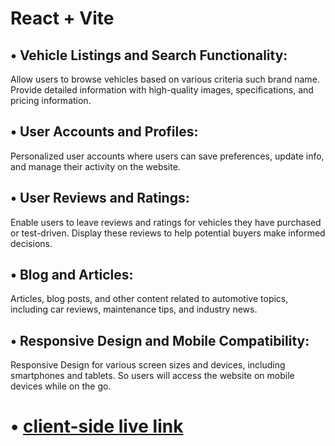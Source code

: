 # React + Vite


## &bull; Vehicle Listings and Search Functionality:
Allow users to browse vehicles based on various criteria such brand name. Provide detailed information with high-quality images, specifications, and pricing information.
## &bull; User Accounts and Profiles: 
Personalized user accounts where users can save preferences, update info, and manage their activity on the website.
## &bull; User Reviews and Ratings:
Enable users to leave reviews and ratings for vehicles they have purchased or test-driven. Display these reviews to help potential buyers make informed decisions.
## &bull; Blog and Articles: 
Articles, blog posts, and other content related to automotive topics, including car reviews, maintenance tips, and industry news.
## &bull; Responsive Design and Mobile Compatibility:
Responsive Design for various screen sizes and devices, including smartphones and tablets. So users will access the website on mobile devices while on the go.


# &bull; [client-side live link](https://automotive-store-eb3dd.web.app)





<!-- 
This template provides a minimal setup to get React working in Vite with HMR and some ESLint rules.

Currently, two official plugins are available:

- [@vitejs/plugin-react](https://github.com/vitejs/vite-plugin-react/blob/main/packages/plugin-react/README.md) uses [Babel](https://babeljs.io/) for Fast Refresh
- [@vitejs/plugin-react-swc](https://github.com/vitejs/vite-plugin-react-swc) uses [SWC](https://swc.rs/) for Fast Refresh -->
